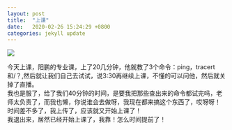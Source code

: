 ```yaml
---
layout: post
title:  "上课"
date:   2020-02-26 15:24:29 +0800
categories: jekyll update
---  
```


![]({{site.baseurl}}/images/1.jpg)

今天上课，阳鹏的专业课，上了20几分钟，他就教了3个命令：ping，tracert和/？,然后就让我们自己去试试，说3:30再继续上课，不懂的可以问他，然后就关掉了直播。  
我也是服了，给了我们40分钟的时间，是要我把那些查出来的命令都试完吗，老师太负责了，而我也懒，你说谁会去做呀，我现在都来搞这个东西了，哎呀呀！
时间差不多了，我上传了，应该就又开始上课了！  
我退出来，居然已经开始上课了，我靠！怎么时间提前了！

[jekyll-docs]: https://jekyllrb.com/docs/home
[jekyll-gh]:   https://github.com/jekyll/jekyll
[jekyll-talk]: https://talk.jekyllrb.com/
